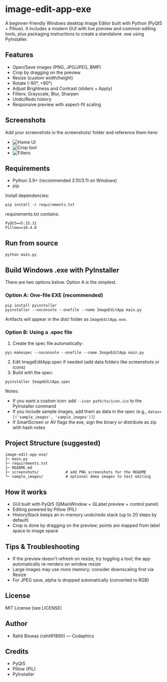 # image-edit-app-exe

A beginner-friendly Windows desktop Image Editor built with Python (PyQt5 + Pillow). It includes a modern GUI with live preview and common editing tools, plus packaging instructions to create a standalone .exe using PyInstaller.

## Features
- Open/Save images (PNG, JPG/JPEG, BMP)
- Crop by dragging on the preview
- Resize (custom width/height)
- Rotate (-90°, +90°)
- Adjust Brightness and Contrast (sliders + Apply)
- Filters: Grayscale, Blur, Sharpen
- Undo/Redo history
- Responsive preview with aspect-fit scaling

## Screenshots
Add your screenshots in the screenshots/ folder and reference them here:
- ![Home UI](screenshots/home.png)
- ![Crop tool](screenshots/crop.png)
- ![Filters](screenshots/filters.png)

## Requirements
- Python 3.9+ (recommended 3.10/3.11 on Windows)
- pip

Install dependencies:
```
pip install -r requirements.txt
```

requirements.txt contains:
```
PyQt5==5.15.11
Pillow==10.4.0
```

## Run from source
```
python main.py
```

## Build Windows .exe with PyInstaller
There are two options below. Option A is the simplest.

### Option A: One-file EXE (recommended)
```
pip install pyinstaller
pyinstaller --noconsole --onefile --name ImageEditApp main.py
```
Artifacts will appear in the dist/ folder as `ImageEditApp.exe`.

### Option B: Using a .spec file
1. Create the spec file automatically:
```
pyi-makespec --noconsole --onefile --name ImageEditApp main.py
```
2. Edit ImageEditApp.spec if needed (add data folders like screenshots or icons)
3. Build with the spec:
```
pyinstaller ImageEditApp.spec
```

Notes:
- If you want a custom icon: add `--icon path/to/icon.ico` to the PyInstaller command
- If you include sample images, add them as data in the spec (e.g., `datas=[('sample_images', 'sample_images')]`)
- If SmartScreen or AV flags the exe, sign the binary or distribute as zip with hash notes

## Project Structure (suggested)
```
image-edit-app-exe/
├─ main.py
├─ requirements.txt
├─ README.md
├─ screenshots/            # add PNG screenshots for the README
└─ sample_images/          # optional demo images to test editing
```

## How it works
- GUI built with PyQt5 (QMainWindow + QLabel preview + control panel)
- Editing powered by Pillow (PIL)
- HistoryStack keeps an in-memory undo/redo stack (up to 20 steps by default)
- Crop is done by dragging on the preview; points are mapped from label space to image space

## Tips & Troubleshooting
- If the preview doesn’t refresh on resize, try toggling a tool; the app automatically re-renders on window resize
- Large images may use more memory; consider downscaling first via Resize
- For JPEG save, alpha is dropped automatically (converted to RGB)

## License
MIT License (see LICENSE)

## Author
- Rahit Biswas (rahit91890) — Codaphics

## Credits
- PyQt5
- Pillow (PIL)
- PyInstaller
